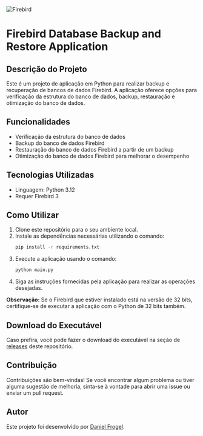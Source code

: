 ![Firebird](https://avatars.githubusercontent.com/u/6057940?s=200&v=4)
# Firebird Database Backup and Restore Application

## Descrição do Projeto
Este é um projeto de aplicação em Python para realizar backup e recuperação de bancos de dados Firebird. A aplicação oferece opções para verificação da estrutura do banco de dados, backup, restauração e otimização do banco de dados.

## Funcionalidades
- Verificação da estrutura do banco de dados
- Backup do banco de dados Firebird
- Restauração do banco de dados Firebird a partir de um backup
- Otimização do banco de dados Firebird para melhorar o desempenho

## Tecnologias Utilizadas
- Linguagem: Python 3.12
- Requer Firebird 3

## Como Utilizar
1. Clone este repositório para o seu ambiente local.
2. Instale as dependências necessárias utilizando o comando:  
    ```bash
    pip install -r requirements.txt
    ```
3. Execute a aplicação usando o comando:
    ```bash
    python main.py
    ```
4. Siga as instruções fornecidas pela aplicação para realizar as operações desejadas.
   
**Observação:** Se o Firebird que estiver instalado está na versão de 32 bits, certifique-se de executar a aplicação com o Python de 32 bits também.

## Download do Executável
Caso prefira, você pode fazer o download do executável na seção de [releases]([link_para_releases](https://github.com/DanielFrogel/Recuperador_Firebird/releases)) deste repositório.

## Contribuição
Contribuições são bem-vindas! Se você encontrar algum problema ou tiver alguma sugestão de melhoria, sinta-se à vontade para abrir uma issue ou enviar um pull request.

## Autor
Este projeto foi desenvolvido por [Daniel Frogel](https://github.com/DanielFrogel).
